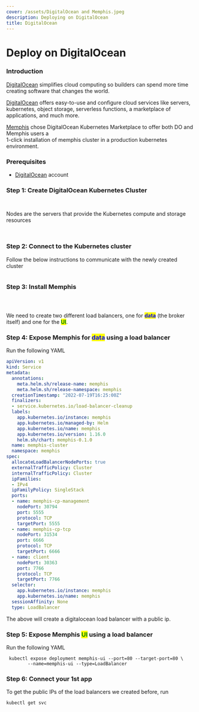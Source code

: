 ```yaml
---
cover: /assets/DigitalOcean and Memphis.jpeg
description: Deploying on DigitalOcean
title: DigitalOcean
---
```


# Deploy on DigitalOcean

### Introduction

[DigitalOcean](https://cloud.digitalocean.com/) simplifies cloud computing so builders can spend more time creating software that changes the world.

[DigitalOcean](https://cloud.digitalocean.com/) offers easy-to-use and configure cloud services like servers, kubernetes, object storage, serverless functions, a marketplace of applications, and much more.

[Memphis](/memphis/overview) chose DigitalOcean Kubernetes Marketplace to offer both DO and Memphis users a \
1-click installation of memphis cluster in a production kubernetes environment.

### Prerequisites

* [DigitalOcean](https://cloud.digitalocean.com/) account

### Step 1: Create DigitalOcean Kubernetes Cluster

<figure><img src="/assets/Screen Shot 2022-08-29 at 23.07.31.png" alt=""><figcaption></figcaption></figure>

<figure><img src="/assets/Screen Shot 2022-08-29 at 23.07.45.png" alt=""><figcaption></figcaption></figure>

Nodes are the servers that provide the Kubernetes compute and storage resources

<figure><img src="/assets/Screen Shot 2022-08-29 at 23.08.07.png" alt=""><figcaption></figcaption></figure>

<figure><img src="/assets/Screen Shot 2022-08-29 at 23.08.38.png" alt=""><figcaption></figcaption></figure>

### Step 2: Connect to the Kubernetes cluster

Follow the below instructions to communicate with the newly created cluster

<figure><img src="/assets/Screen Shot 2022-08-29 at 23.11.50.png" alt=""><figcaption></figcaption></figure>

### Step 3: Install Memphis

<figure><img src="/assets/Screen Shot 2022-08-31 at 12.40.59.png" alt=""><figcaption></figcaption></figure>

<figure><img src="/assets/Screen Shot 2022-08-31 at 12.41.04 (1).png" alt=""><figcaption></figcaption></figure>

<figure><img src="/assets/Screen Shot 2022-08-31 at 12.41.24.png" alt=""><figcaption></figcaption></figure>

We need to create two different load balancers, one for <mark style="color:blue;">**data**</mark> (the broker itself) and one for the <mark style="color:green;">**UI**</mark>.

### Step 4: Expose Memphis for <mark style="color:blue;">data</mark> using a load balancer

Run the following YAML

```yaml
apiVersion: v1
kind: Service
metadata:
  annotations:
    meta.helm.sh/release-name: memphis
    meta.helm.sh/release-namespace: memphis
  creationTimestamp: "2022-07-19T16:25:00Z"
  finalizers:
  - service.kubernetes.io/load-balancer-cleanup
  labels:
    app.kubernetes.io/instance: memphis
    app.kubernetes.io/managed-by: Helm
    app.kubernetes.io/name: memphis
    app.kubernetes.io/version: 1.16.0
    helm.sh/chart: memphis-0.1.0
  name: memphis-cluster
  namespace: memphis
spec:
  allocateLoadBalancerNodePorts: true
  externalTrafficPolicy: Cluster
  internalTrafficPolicy: Cluster
  ipFamilies:
  - IPv4
  ipFamilyPolicy: SingleStack
  ports:
  - name: memphis-cp-management
    nodePort: 30794
    port: 5555
    protocol: TCP
    targetPort: 5555
  - name: memphis-cp-tcp
    nodePort: 31534
    port: 6666
    protocol: TCP
    targetPort: 6666
  - name: client
    nodePort: 30363
    port: 7766
    protocol: TCP
    targetPort: 7766
  selector:
    app.kubernetes.io/instance: memphis
    app.kubernetes.io/name: memphis
  sessionAffinity: None
  type: LoadBalancer
```

The above will create a digitalocean load balancer with a public ip.

### Step 5: Expose Memphis <mark style="color:green;">UI</mark> using a load balancer

Run the following YAML

```
 kubectl expose deployment memphis-ui --port=80 --target-port=80 \
        --name=memphis-ui --type=LoadBalancer
```

### Step 6: Connect your 1st app

To get the public IPs of the load balancers we created before, run

```
kubectl get svc
```

<figure><img src="/assets/Screen Shot 2022-09-04 at 23.40.09.png" alt=""><figcaption></figcaption></figure>

